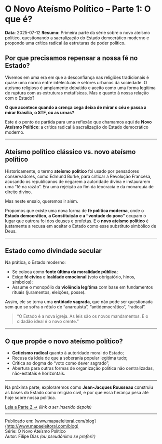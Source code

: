 # O Novo Ateísmo Político – Parte 1: O que é?

**Data**: 2025-07-12
**Resumo**: Primeira parte da série sobre o novo ateísmo político, questionando a sacralização do Estado democrático moderno e propondo uma crítica radical às estruturas de poder político.

## Por que precisamos repensar a nossa fé no Estado?

Vivemos em uma era em que a desconfiança nas religiões tradicionais é quase uma norma entre intelectuais e setores urbanos da sociedade. O ateísmo religioso é amplamente debatido e aceito como uma forma legítima de ruptura com as estruturas metafísicas. Mas e quanto à nossa relação com o Estado?

**O que acontece quando a crença cega deixa de mirar o céu e passa a mirar Brasília, o STF, ou as urnas?**

Este é o ponto de partida para uma reflexão que chamamos aqui de **Novo Ateísmo Político**: a crítica radical à sacralização do Estado democrático moderno.

---

## Ateísmo político clássico vs. novo ateísmo político

Historicamente, o termo **ateísmo político** foi usado por pensadores conservadores, como Edmund Burke, para criticar a Revolução Francesa, acusando os republicanos de negarem a autoridade divina e instaurarem uma “fé na razão”. Era uma rejeição ao fim da teocracia e da monarquia de direito divino.

Mas neste ensaio, queremos ir além.

Propomos que existe uma nova forma de **fé política moderna**, onde o **Estado democrático, a Constituição e a “vontade do povo”** ocupam o lugar que outrora foi dos deuses e profetas. E o **novo ateísmo político** é justamente a recusa em aceitar o Estado como esse substituto simbólico de Deus.

---

## Estado como divindade secular

Na prática, o Estado moderno:

- Se coloca como **fonte última da moralidade pública**;
- Exige **fé cívica** e **lealdade emocional** (voto obrigatório, hinos, símbolos);
- Assume o monopólio da **violência legítima** com base em fundamentos rituais (juramentos, eleições, posse).

Assim, ele se torna uma **entidade sagrada**, que não pode ser questionada sem que se sofra o rótulo de “anarquista”, “antidemocrático”, “radical”.

> “O Estado é a nova igreja. As leis são os novos mandamentos. E o cidadão ideal é o novo crente.”  

---

## O que propõe o novo ateísmo político?

- **Ceticismo radical** quanto à autoridade moral do Estado;
- Recusa da ideia de que a soberania popular legitima tudo;
- Crítica ao dogma do “voto como dever sagrado”;
- Abertura para outras formas de organização política não centralizadas, não-estatais e horizontais.

---

Na próxima parte, exploraremos como **Jean-Jacques Rousseau** construiu as bases do Estado como religião civil, e por que essa herança pesa até hoje sobre nossa política.

[Leia a Parte 2 →](#) *(link a ser inserido depois)*

---

Publicado em: [www.mapaeleitoral.com/blog](http://www.mapaeleitoral.com/blog)  
Série: O Novo Ateísmo Político  
Autor: Filipe Dias *(ou pseudônimo se preferir)*  
